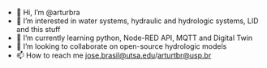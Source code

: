 - 👋 Hi, I’m @arturbra
- 👀 I’m interested in water systems, hydraulic and hydrologic systems, LID and this stuff
- 🌱 I’m currently learning python, Node-RED API, MQTT and Digital Twin
- 💞️ I’m looking to collaborate on open-source hydrologic models
- 📫 How to reach me jose.brasil@utsa.edu/arturtbr@usp.br

<!---
arturbra/arturbra is a ✨ special ✨ repository because its `README.md` (this file) appears on your GitHub profile.
You can click the Preview link to take a look at your changes.
--->
